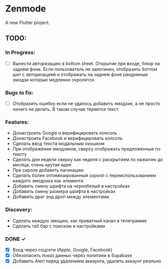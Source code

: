 # Zenmode

A new Flutter project.

## TODO:

### In Progress:
- [ ] Вынести авторизацию в bottom sheet. Открытие при входе, блюр на заднем фоне. Если пользователь не залогинен, отобразить боттом шит с авторизацией и отображать на заднем фоне рандомные эмодзи которые медленно скролятся.

### Bugs to fix:
- [ ] Отобразить ошибку если не удалось добавить эмодзик, а не просто ничего не делать. В таком случае теряется текст.

### Features:
- Донастроить Google и верифицировать консоль
- Донастроить Facebook и верифицировать консоль
- Сделать ввод текста модальным окошком
- При отображении эмодзиков, сверху отображать предложенные по тексту
- Сделать дни недели сверху как неделя с раскрытием по нажатию до месяца, очень крутая идея
- При скроле добавить пагинацию
- Сделать более оптимизированный скролл с переиспользованием каждого эмодзика как элемента
- Добавить смену шрифта на чернобелый в настройках
- Добавить смену размера шрифта в настройках
- Добавить драг энд дроп между элементами

### Discovery:
- Сделать каждую эмоцию, как приватный канал в телеграмме
- Сделать таб бар с поиском и настройками

### DONE ✓
- [x] Вход через соцсети (Apple, Google, Facebook)
- [x] Обезопасить показ данных через политики в Supabase
- [x] Добавить Alert перед удалением аккаунта, удалить аккаунт реально
